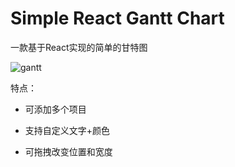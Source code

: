# Simple React Gantt Chart

一款基于React实现的简单的甘特图


![gantt](https://static.aistarfish.com/front-release/file/F2021062414192432300004344.gantt.png)

特点：

- 可添加多个项目

- 支持自定义文字+颜色

- 可拖拽改变位置和宽度
